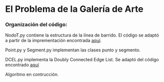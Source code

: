 # El Problema de la Galería de Arte

### Organización del código:

NodoT.py contiene la estructura de la línea de barrido. El código se adaptó a partir de la imprementación encontrada [aquí](https://www.geeksforgeeks.org/introduction-to-binary-search-tree-data-structure-and-algorithm-tutorials/).

Point.py y Segment.py implementan las clases punto y segmento.

DCEL.py implementa la Doubly Connected Edge List. Se adaptó del código encontrado [aquí](https://github.com/anglyan/dcel/blob/master/dcel/dcel.py)

Algoritmo en contrucción.
